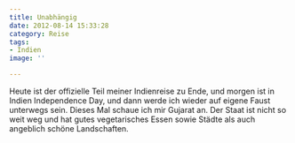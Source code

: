 ```yaml
---
title: Unabhängig
date: 2012-08-14 15:33:28
category: Reise
tags:
- Indien
image: ''

---
```


Heute ist der offizielle Teil meiner Indienreise zu Ende, und morgen ist in Indien Independence Day, und dann werde ich wieder auf eigene Faust unterwegs sein. Dieses Mal schaue ich mir Gujarat an. Der Staat ist nicht so weit weg und hat gutes vegetarisches Essen sowie Städte als auch angeblich schöne Landschaften.
